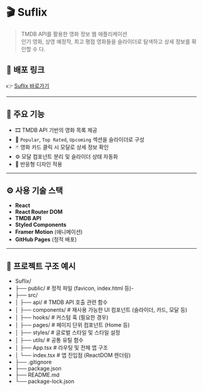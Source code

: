 # 🎬 Suflix

> TMDB API를 활용한 영화 정보 웹 애플리케이션  
> 인기 영화, 상영 예정작, 최고 평점 영화들을 슬라이더로 탐색하고 상세 정보를 확인할 수 다.


## 🔗 배포 링크

👉 [Suflix 바로가기](https://sh701.github.io/Suflix/)

---

## 📸 주요 기능

- 🎞️ TMDB API 기반의 영화 목록 제공
- 📍 `Popular`, `Top Rated`, `Upcoming` 섹션을 슬라이더로 구성
- 🃏 영화 카드 클릭 시 모달로 상세 정보 확인
- ⚙️ 모달 컴포넌트 분리 및 슬라이더 상태 자동화
- 📱 반응형 디자인 적용

---

## ⚙️ 사용 기술 스택

- **React**
- **React Router DOM**
- **TMDB API**
- **Styled Components**
- **Framer Motion** (애니메이션)
- **GitHub Pages** (정적 배포)

---

## 📂 프로젝트 구조 예시

- Suflix/
- ├── public/                   # 정적 파일 (favicon, index.html 등)- 
- ├── src/
- │   ├── api/                  # TMDB API 호출 관련 함수
- │   ├── components/           # 재사용 가능한 UI 컴포넌트 (슬라이더, 카드, 모달 등)
- │   ├── hooks/                # 커스텀 훅 (필요한 경우)
- │   ├── pages/                # 페이지 단위 컴포넌트 (Home 등)
- │   ├── styles/               # 글로벌 스타일 및 스타일 설정
- │   ├── utils/                # 공통 유틸 함수
- │   ├── App.tsx               # 라우팅 및 전체 앱 구조
- │   └── index.tsx              # 앱 진입점 (ReactDOM 렌더링)
- ├── .gitignore
- ├── package.json
- ├── README.md
- └── package-lock.json


